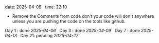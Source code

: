 date: 2025-04-06  
time: 22:10  

  - Remove the Comments from code don't your code will don't anywhere unless you are pushing the code on the tools like github.

Day 1 : done *2025-04-06*  
Day 3 : done *2025-04-09*  
Day 7 : done *2025-04-13*  
Day 21: pending *2025-04-27*